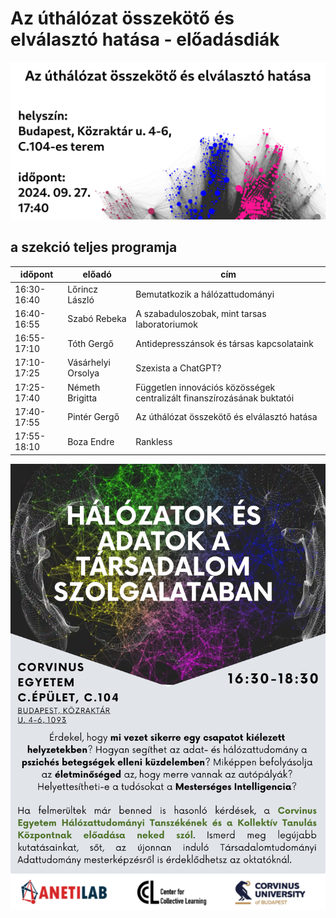 # Az úthálózat összekötő és elválasztó hatása - előadásdiák

![](.github/banner_v2.png)

## a szekció teljes programja

| időpont     | előadó             | cím                             |
|-------------|--------------------|---------------------------------|
| 16:30-16:40 | Lőrincz László     | Bemutatkozik a hálózattudományi | tanszék, Social Data Science Porgram rövid bemutatása |
| 16:40-16:55 | Szabó Rebeka       | A szabaduloszobak, mint tarsas laboratoriumok |
| 16:55-17:10 | Tóth Gergő         | Antidepresszánsok és társas kapcsolataink
| 17:10-17:25 | Vásárhelyi Orsolya | Szexista a ChatGPT?
| 17:25-17:40 | Németh Brigitta    | Független innovációs közösségek centralizált finanszírozásának buktatói
| 17:40-17:55 | Pintér Gergő | Az úthálózat összekötő és elválasztó hatása |
| 17:55-18:10 | Boza Endre | Rankless |

![](.github/kutatok_ejszakaja_2024_2.png)
